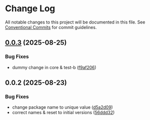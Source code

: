# Change Log

All notable changes to this project will be documented in this file.
See [Conventional Commits](https://conventionalcommits.org) for commit guidelines.

## [0.0.3](https://github.com/dennis-pg-ntnx/publish-test/compare/project-test-b@0.0.2...project-test-b@0.0.3) (2025-08-25)


### Bug Fixes

* dummy change in core & test-b ([f9af206](https://github.com/dennis-pg-ntnx/publish-test/commit/f9af2061e9088c8be4a8b3158d0b9ab84cf1543d))





## 0.0.2 (2025-08-23)


### Bug Fixes

* change package name to unique value ([d5a2d09](https://github.com/dennis-pg-ntnx/publish-test/commit/d5a2d0918d2b944d0ba3d364f9cc5d3a77638a67))
* correct names & reset to initial versions ([56ddd32](https://github.com/dennis-pg-ntnx/publish-test/commit/56ddd32b96691661e520e15e230662017587b192))
